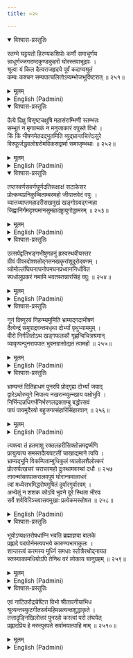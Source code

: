 ```yaml
---
title: ०२५

---
```

<div class="audioEmbed"  caption="सीतालक्ष्मी-वाचनम्" src="https://archive.org/download/nArAyaNIyam-shlokawise-audio/025/025_01.mp3"></div>
<details open><summary>विश्वास-प्रस्तुतिः</summary>

स्तम्भे घट्टयतो हिरण्यकशिपोः कर्णौ समाचूर्णय  
न्नाधूर्णज्जगदण्दकुण्डकुहरो घोरस्तवाभूद्रवः ।  
श्रुत्वा यं किल दैत्यराजहृदये पूर्वं कदाप्यश्रुतं  
कम्पः कश्चन सम्पपात्चलितोऽप्यम्भोजभूर्विष्टरात् ॥ २५१॥
</details>
<details><summary>मूलम्</summary>

स्तम्भे घट्टयतो हिरण्यकशिपोः कर्णौ समाचूर्णय  
न्नाधूर्णज्जगदण्दकुण्डकुहरो घोरस्तवाभूद्रवः ।  
श्रुत्वा यं किल दैत्यराजहृदये पूर्वं कदाप्यश्रुतं  
कम्पः कश्चन सम्पपात्चलितोऽप्यम्भोजभूर्विष्टरात् ॥ २५१॥
</details>





<details ><summary>English (Padmini)</summary>

When Hiranyakasipu struck the pillar with his sword, so forcefully, there arose a deafening roar, shattering his ears and seeming to stir up the inner contents of the bowl of the earth, striking terror all round. Never having heard such a terrible sound before, the demon king's heart was shaken by an unknown feeling of dread. Even Brahma was jolted from his seat by that sound.

</details>

<div class="audioEmbed"  caption="सीतालक्ष्मी-वाचनम्" src="https://archive.org/download/nArAyaNIyam-shlokawise-audio/025/025_02.mp3"></div>
<details open><summary>विश्वास-प्रस्तुतिः</summary>

दैत्ये दिक्षु विसृष्टचक्षुषि महासंराम्भिणी स्तम्भतः  
सम्भूतं न मृगात्मकं न मनुजाकारं वपुस्ते विभो ।  
किं किं भीषणमेतदद्भुतमिति व्युद्भ्रान्तचित्तेऽसुरे  
विस्फूर्जद्धवलोग्ररोमविकसद्वर्ष्मा समाजृम्भथाः ॥ २५२॥
</details>
<details><summary>मूलम्</summary>

दैत्ये दिक्षु विसृष्टचक्षुषि महासंराम्भिणी स्तम्भतः  
सम्भूतं न मृगात्मकं न मनुजाकारं वपुस्ते विभो ।  
किं किं भीषणमेतदद्भुतमिति व्युद्भ्रान्तचित्तेऽसुरे  
विस्फूर्जद्धवलोग्ररोमविकसद्वर्ष्मा समाजृम्भथाः ॥ २५२॥
</details>





<details ><summary>English (Padmini)</summary>

Oh Lord ! As the demon, full of rage, was rolling his eyes in all directions, there emerged from the pillar Thy form, which was neither beast, nor man. While the demon, his mind, filled with bewilderment at this strange vision, was wondering who this dreadful creature could be, Thou grew to immense proportions, roaring terribly, and radiant with Thy thick, white, fierce mane.

</details>

<div class="audioEmbed"  caption="सीतालक्ष्मी-वाचनम्" src="https://archive.org/download/nArAyaNIyam-shlokawise-audio/025/025_03.mp3"></div>
<details open><summary>विश्वास-प्रस्तुतिः</summary>

तप्तस्वर्णसवर्णघूर्णदतिरूक्षाक्षं सटाकेसर  
प्रोत्कम्पप्रनिकुम्बिताम्बरमहो जीयात्तवेदं वपुः ।  
व्यात्तव्याप्तमहादरीसखमुखं खङ्गोग्रवद्गन्महा  
जिह्वानिर्गमदृश्यमानसुमहादंष्ट्रायुगोड्डामरम् ॥ २५३॥
</details>
<details><summary>मूलम्</summary>

तप्तस्वर्णसवर्णघूर्णदतिरूक्षाक्षं सटाकेसर  
प्रोत्कम्पप्रनिकुम्बिताम्बरमहो जीयात्तवेदं वपुः ।  
व्यात्तव्याप्तमहादरीसखमुखं खङ्गोग्रवद्गन्महा  
जिह्वानिर्गमदृश्यमानसुमहादंष्ट्रायुगोड्डामरम् ॥ २५३॥
</details>





<details ><summary>English (Padmini)</summary>

May this divine form of Thine flourish and conquer. Thy eyes shining like molten gold, rolling fiercely; Thy copious, flying mane seeming to obscure the entire sky; Thy mouth wide open like a huge cave, with its long projecting tongue, flitting like a sword; the two incisor teeth on either side of the tongue, looking fierce and terrible. Oh Lord ! This form of Thine is the wonder of wonders.

</details>

<div class="audioEmbed"  caption="सीतालक्ष्मी-वाचनम्" src="https://archive.org/download/nArAyaNIyam-shlokawise-audio/025/025_04.mp3"></div>
<details open><summary>विश्वास-प्रस्तुतिः</summary>

उत्सर्पद्वलिभङ्गभीषुणहनुं ह्रस्वस्थवीयस्तर  
ग्रीवं पीवरदोश्शतोद्गतनखकॄरांशुदूरोद्बणम् ।  
व्योमोल्लंघिघनाघनोपमघनप्रध्वाननिर्धावित  
स्पर्धालुप्रकरं नमामि भवतस्तन्नारसिंहं वपुः ॥ २५४॥
</details>
<details><summary>मूलम्</summary>

उत्सर्पद्वलिभङ्गभीषुणहनुं ह्रस्वस्थवीयस्तर  
ग्रीवं पीवरदोश्शतोद्गतनखकॄरांशुदूरोद्बणम् ।  
व्योमोल्लंघिघनाघनोपमघनप्रध्वाननिर्धावित  
स्पर्धालुप्रकरं नमामि भवतस्तन्नारसिंहं वपुः ॥ २५४॥
</details>





<details ><summary>English (Padmini)</summary>

Oh Lord ! I prostrate before that Narasimha form of Thine which is a fusion of man and lion; the fierce looking jaw, criss crossed by swollen nerve ends, seeming to tear the cheeks apart, the short, stout neck, the hundreds of strong hands with pointed claws, emitting fiery rays, the terrible roar like that of thunder clouds, driving away the enemies; I bow down to all these divine features of Thy Narasimha form.

</details>

<div class="audioEmbed"  caption="सीतालक्ष्मी-वाचनम्" src="https://archive.org/download/nArAyaNIyam-shlokawise-audio/025/025_05.mp3"></div>
<details open><summary>विश्वास-प्रस्तुतिः</summary>

नूनं विष्णुरयं निहन्म्यमुमिति भ्राम्यद्गदाभीषणं  
दैत्येन्द्रं समुपाद्रवन्तमधृथा दोर्भ्यां पृथुभ्याममुम् ।  
वीरो निर्गलितोऽथ खड्गफलकौ गृह्णन्विचित्रश्रमान्  
व्यावृण्वन्पुनरापपात भुवनग्रासोद्यतं त्वामहो ॥ २५५॥
</details>
<details><summary>मूलम्</summary>

नूनं विष्णुरयं निहन्म्यमुमिति भ्राम्यद्गदाभीषणं  
दैत्येन्द्रं समुपाद्रवन्तमधृथा दोर्भ्यां पृथुभ्याममुम् ।  
वीरो निर्गलितोऽथ खड्गफलकौ गृह्णन्विचित्रश्रमान्  
व्यावृण्वन्पुनरापपात भुवनग्रासोद्यतं त्वामहो ॥ २५५॥
</details>





<details ><summary>English (Padmini)</summary>

Realising without doubt that Thou wert Vishnu himself, the demon leapt toward Thee, brandishing his club, but Thou caught him in Thy powerful arms. Thereupon, he slipped out of Thy hold, and grabbing his sword and shield, and exhibiting his amazing prowess in battle tactics, he lunged at Thee, who art capable of swallowing the entire world like nectar.

</details>

<div class="audioEmbed"  caption="सीतालक्ष्मी-वाचनम्" src="https://archive.org/download/nArAyaNIyam-shlokawise-audio/025/025_06.mp3"></div>
<details open><summary>विश्वास-प्रस्तुतिः</summary>

भ्राम्यन्तं दितिहाधमं पुनरपि प्रोद्गृह्य दोर्भ्यां जवाद्  
द्वारेऽथोरुयुगे निपात्य नखरान्व्युत्न्खाय वक्षोभुवि ।  
निर्भिन्दन्नधिगर्भनिर्भरगलद्रक्ताम्बु बद्धोत्सवं  
पायं पायमुदैरयो बहुजगत्संहारिसिंहारवान् ॥ २५६॥
</details>
<details><summary>मूलम्</summary>

भ्राम्यन्तं दितिहाधमं पुनरपि प्रोद्गृह्य दोर्भ्यां जवाद्  
द्वारेऽथोरुयुगे निपात्य नखरान्व्युत्न्खाय वक्षोभुवि ।  
निर्भिन्दन्नधिगर्भनिर्भरगलद्रक्ताम्बु बद्धोत्सवं  
पायं पायमुदैरयो बहुजगत्संहारिसिंहारवान् ॥ २५६॥
</details>





<details ><summary>English (Padmini)</summary>

Then, again, quickly grabbing that lowly demon, who was spinning round and round, attacking Thee, in Thy two arms, Thou laid him across Thy two thighs, seated as Thou wert on the threshold, and tearing his breast apart with Thy claws, Thou drank his blood, gushing out profusely, with great vigour and satisfaction, roaring as if it were the end of the Universe.

</details>

<div class="audioEmbed"  caption="सीतालक्ष्मी-वाचनम्" src="https://archive.org/download/nArAyaNIyam-shlokawise-audio/025/025_07.mp3"></div>


त्यक्त्वा तं हतमाशु रक्तलहरीसिक्तोन्नमद्वर्ष्मणि  
प्रत्युत्पत्य समस्तदैत्यपटलीं चाखाद्यमाने त्वयि ।  
भ्राम्यद्भूमि विकम्पिताम्बुधिकुलं व्यालोलशैलोत्करं  
प्रोत्सर्पत्खचरं चराचरमहो दुःस्थामवस्थां दधौ ॥ २५७  
तावन्मांसवपाकरालवपुषं घोरान्त्रमालाधरं  
त्वां मध्येसभमिद्धरोषमुषितं दुर्वारगुर्वारवम् ।  
अभ्येतुं न शशक कोऽपि भुवने दूरे स्थिता भीरवः  
सर्वे शर्वविरिञ्चवासवमुखाः प्रत्येकमस्तोषत ॥ २५८॥



<details ><summary>English (Padmini)</summary>

Then, throwing away the demon's dead body, Thou, with Thy form drenched in his blood, fell upon the entire demon clan and swallowed them. Then total chaos prevailed over the Universe, affecting both movable and immovable objects; the earth revolved; the oceans rolled; the mountains shook and the stars began to fall from their respective positions.

</details>

<div class="audioEmbed"  caption="सीतालक्ष्मी-वाचनम्" src="https://archive.org/download/nArAyaNIyam-shlokawise-audio/025/025_08.mp3"></div>
<details open><summary>विश्वास-प्रस्तुतिः</summary>

भूयोऽप्यक्षतरोषधाम्नि भवति ब्रह्माज्ञया बालके  
प्रह्लादे पदयोर्नमत्यपभये कारुण्यभाराकुलः ।  
शान्तस्त्वं करमस्य मूर्ध्नि समधाः स्तोत्रैरथोद्नायत  
स्तस्याकामधियोऽपि तेनिथ वरं लोकाय चानुग्रहम् ॥ २५९॥
</details>
<details><summary>मूलम्</summary>

भूयोऽप्यक्षतरोषधाम्नि भवति ब्रह्माज्ञया बालके  
प्रह्लादे पदयोर्नमत्यपभये कारुण्यभाराकुलः ।  
शान्तस्त्वं करमस्य मूर्ध्नि समधाः स्तोत्रैरथोद्नायत  
स्तस्याकामधियोऽपि तेनिथ वरं लोकाय चानुग्रहम् ॥ २५९॥
</details>





<details ><summary>English (Padmini)</summary>

Thy body looking gruesome with its gory coating of flesh and fat, and wearing the bloodsoaked entrails of the demon, like a garland, Thou wert seated in the midst of the assembly hall, roaring loudly with uncontrollable rage. At that time, none had the courage to come near Thee, in the entire world. All gods, including Siva, Brahma and Indra, stood afar, out of fear, praising Thee, individually.

</details>

<div class="audioEmbed"  caption="सीतालक्ष्मी-वाचनम्" src="https://archive.org/download/nArAyaNIyam-shlokawise-audio/025/025_09.mp3"></div>
<details open><summary>विश्वास-प्रस्तुतिः</summary>

एवं नाटितरौद्रचेष्टित विभो श्रीतापनीयाभिध  
श्रुत्यन्तस्फुटगीतसर्वमहिमन्नत्यन्तशुद्धाकृते ।  
तत्तादृङ्निखिलोत्तरं पुनरहो कस्त्वां परो लंघयेत्  
प्रह्लादप्रिय हे मरुत्पुरपते सर्वामयात्पाहि माम् ॥ २५१०॥
</details>
<details><summary>मूलम्</summary>

एवं नाटितरौद्रचेष्टित विभो श्रीतापनीयाभिध  
श्रुत्यन्तस्फुटगीतसर्वमहिमन्नत्यन्तशुद्धाकृते ।  
तत्तादृङ्निखिलोत्तरं पुनरहो कस्त्वां परो लंघयेत्  
प्रह्लादप्रिय हे मरुत्पुरपते सर्वामयात्पाहि माम् ॥ २५१०॥
</details>

<details ><summary>English (Padmini)</summary>

As Thy anger remained unabated, the child, Prahlada, at the instance of Brahma, prostrated at Thy feet, without fear. Thou, with Thy heart filled with compassion, calmed down and placing Thy hand on his head, blessed him. To him who was singing Thy hymns of praise, without any desire for favours, Thou granted the boon of steadfast devotion, and Thy blessing to the world.

</details>

